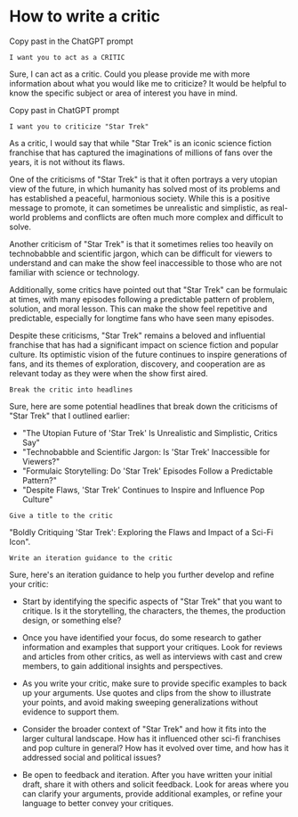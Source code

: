 # How to write a critic

Copy past in the ChatGPT prompt

```
I want you to act as a CRITIC
```

Sure, I can act as a critic. Could you please provide me with more information about what you would like me to criticize? It would be helpful to know the specific subject or area of interest you have in mind.

Copy past in ChatGPT prompt

```
I want you to criticize "Star Trek"
```

As a critic, I would say that while "Star Trek" is an iconic science fiction franchise that has captured the imaginations of millions of fans over the years, it is not without its flaws.

One of the criticisms of "Star Trek" is that it often portrays a very utopian view of the future, in which humanity has solved most of its problems and has established a peaceful, harmonious society. While this is a positive message to promote, it can sometimes be unrealistic and simplistic, as real-world problems and conflicts are often much more complex and difficult to solve.

Another criticism of "Star Trek" is that it sometimes relies too heavily on technobabble and scientific jargon, which can be difficult for viewers to understand and can make the show feel inaccessible to those who are not familiar with science or technology.

Additionally, some critics have pointed out that "Star Trek" can be formulaic at times, with many episodes following a predictable pattern of problem, solution, and moral lesson. This can make the show feel repetitive and predictable, especially for longtime fans who have seen many episodes.

Despite these criticisms, "Star Trek" remains a beloved and influential franchise that has had a significant impact on science fiction and popular culture. Its optimistic vision of the future continues to inspire generations of fans, and its themes of exploration, discovery, and cooperation are as relevant today as they were when the show first aired.

```
Break the critic into headlines
```

Sure, here are some potential headlines that break down the criticisms of "Star Trek" that I outlined earlier:

* "The Utopian Future of 'Star Trek' Is Unrealistic and Simplistic, Critics Say"
* "Technobabble and Scientific Jargon: Is 'Star Trek' Inaccessible for Viewers?"
* "Formulaic Storytelling: Do 'Star Trek' Episodes Follow a Predictable Pattern?"
* "Despite Flaws, 'Star Trek' Continues to Inspire and Influence Pop Culture"

```
Give a title to the critic
```

"Boldly Critiquing 'Star Trek': Exploring the Flaws and Impact of a Sci-Fi Icon".

```
Write an iteration guidance to the critic
```

Sure, here's an iteration guidance to help you further develop and refine your critic:

* Start by identifying the specific aspects of "Star Trek" that you want to critique. Is it the storytelling, the characters, the themes, the production design, or something else?

* Once you have identified your focus, do some research to gather information and examples that support your critiques. Look for reviews and articles from other critics, as well as interviews with cast and crew members, to gain additional insights and perspectives.

* As you write your critic, make sure to provide specific examples to back up your arguments. Use quotes and clips from the show to illustrate your points, and avoid making sweeping generalizations without evidence to support them.

* Consider the broader context of "Star Trek" and how it fits into the larger cultural landscape. How has it influenced other sci-fi franchises and pop culture in general? How has it evolved over time, and how has it addressed social and political issues?

* Be open to feedback and iteration. After you have written your initial draft, share it with others and solicit feedback. Look for areas where you can clarify your arguments, provide additional examples, or refine your language to better convey your critiques.
